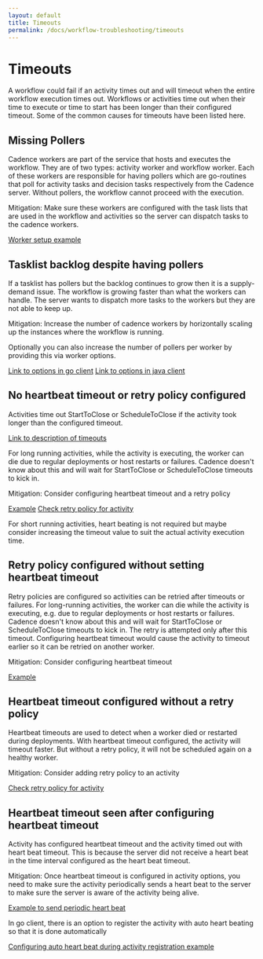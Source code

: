 ```yaml
---
layout: default
title: Timeouts
permalink: /docs/workflow-troubleshooting/timeouts
---
```


#  Timeouts

A workflow could fail if an activity times out and will timeout when the entire workflow execution times out. Workflows or activities time out when their time to execute or time to start has been longer than their configured timeout. Some of the common causes for timeouts have been listed here.

## Missing Pollers

Cadence workers are part of the service that hosts and executes the workflow. They are of two types: activity worker and workflow worker. Each of these workers are responsible for having pollers which are go-routines that poll for activity tasks and decision tasks respectively from the Cadence server. Without pollers, the workflow cannot proceed with the execution.

Mitigation: Make sure these workers are configured with the task lists that are used in the workflow and activities so the server can dispatch tasks to the cadence workers.

[Worker setup example](https://github.com/uber-common/cadence-samples/blob/master/cmd/samples/pageflow/main.go#L18)

## Tasklist backlog despite having pollers

If a tasklist has pollers but the backlog continues to grow then it is a supply-demand issue. The workflow is growing faster than what the workers can handle. The server wants to dispatch more tasks to the workers but they are not able to keep up.

Mitigation: Increase the number of cadence workers by horizontally scaling up the instances where the workflow is running.

Optionally you can also increase the number of pollers per worker by providing this via worker options.

[Link to options in go client](https://pkg.go.dev/go.uber.org/cadence@v1.2.9/internal#WorkerOptions)
[Link to options in java client](https://github.com/uber/cadence-java-client/blob/master/src/main/java/com/uber/cadence/internal/worker/PollerOptions.java#L124)

## No heartbeat timeout or retry policy configured

Activities time out StartToClose or ScheduleToClose if the activity took longer than the configured timeout.

[Link to description of timeouts](https://cadenceworkflow.io/docs/concepts/activities/#timeouts)

For long running activities, while the activity is executing, the worker can die due to regular deployments or host restarts or failures. Cadence doesn't know about this and will wait for  StartToClose or ScheduleToClose timeouts to kick in.

Mitigation: Consider configuring heartbeat timeout and a retry policy

[Example](https://github.com/uber-common/cadence-samples/blob/df6f7bdba978d6565ad78e9f86d9cd31dfac9f78/cmd/samples/expense/workflow.go#L23)
[Check retry policy for activity](https://cadenceworkflow.io/docs/concepts/activities/#retries)

For short running activities, heart beating is not required but maybe consider increasing the timeout value to suit the actual activity execution time.

## Retry policy configured without setting heartbeat timeout

Retry policies are configured so activities can be retried after timeouts or failures. For long-running activities, the worker can die while the activity is executing, e.g. due to regular deployments or host restarts or failures. Cadence doesn't know about this and will wait for  StartToClose or ScheduleToClose timeouts to kick in. The retry is attempted only after this timeout. Configuring heartbeat timeout would cause the activity to timeout earlier so it can be retried on another worker.

Mitigation: Consider configuring heartbeat timeout

[Example](https://github.com/uber-common/cadence-samples/blob/df6f7bdba978d6565ad78e9f86d9cd31dfac9f78/cmd/samples/expense/workflow.go#L23)

## Heartbeat timeout configured without a retry policy

Heartbeat timeouts are used to detect when a worker died or restarted during deployments. With heartbeat timeout configured, the activity will timeout faster. But without a retry policy, it will not be scheduled again on a healthy worker.

Mitigation: Consider adding retry policy to an activity

[Check retry policy for activity](https://cadenceworkflow.io/docs/concepts/activities/#retries)

## Heartbeat timeout seen after configuring heartbeat timeout

Activity has configured heartbeat timeout and the activity timed out with heart beat timeout. This is because the server did not receive a heart beat in the time interval configured as the heart beat timeout.

Mitigation: Once heartbeat timeout is configured in activity options, you need to make sure the activity periodically sends a heart beat to the server to make sure the server is aware of the activity being alive.

[Example to send periodic heart beat](https://github.com/uber-common/cadence-samples/blob/df6f7bdba978d6565ad78e9f86d9cd31dfac9f78/cmd/samples/fileprocessing/activities.go#L111)

In go client, there is an option to register the activity with auto heart beating so that it is done automatically

[Configuring auto heart beat during activity registration example](https://pkg.go.dev/go.uber.org/cadence@v1.2.9/internal#WorkerOptions)
